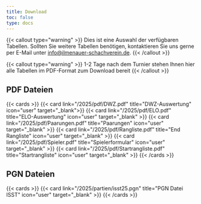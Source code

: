 ```yaml
---
title: Download
toc: false
type: docs
---
```


{{< callout type="warning" >}}
Dies ist eine Auswahl der verfügbaren Tabellen. Sollten Sie weitere Tabellen benötigen, kontaktieren Sie uns gerne per E-Mail unter [info@ilmenauer-schachverein.de](mailto:info@ilmenauer-schachverein.de).
{{< /callout >}}

{{< callout type="warning" >}}
1-2 Tage nach dem Turnier stehen Ihnen hier alle Tabellen im PDF-Format zum Download bereit
{{< /callout >}}

## PDF Dateien

{{< cards >}}
{{< card link="/2025/pdf/DWZ.pdf" title="DWZ-Auswertung" icon="user" target="_blank">}}
{{< card link="/2025/pdf/ELO.pdf" title="ELO-Auswertung" icon="user" target="_blank" >}}
{{< card link="/2025/pdf/Paarungen.pdf" title="Paarungen" icon="user" target="_blank" >}}
{{< card link="/2025/pdf/Rangliste.pdf" title="End Rangliste" icon="user" target="_blank" >}}
{{< card link="/2025/pdf/Spieler.pdf" title="Spielerformular" icon="user" target="_blank" >}}
{{< card link="/2025/pdf/Startrangliste.pdf" title="Startrangliste" icon="user"  target="_blank" >}}
{{< /cards >}}

## PGN Dateien

{{< cards >}}
{{< card link="/2025/partien/isst25.pgn" title="PGN Datei ISST" icon="user"  target="_blank" >}}
{{< /cards >}}